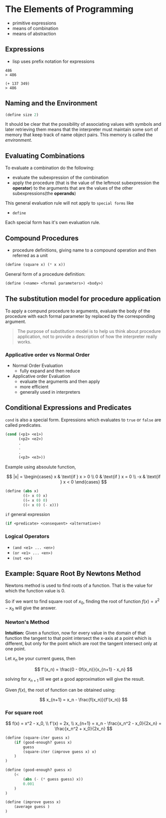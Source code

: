 # The Elements of Programming

- primitive expressions
- means of combination
- means of abstraction

## Expressions

- lisp uses prefix notation for expressions

```
486
> 486

(+ 137 349)
> 486
```

## Naming and the Environment

```lisp
(define size 2)
```

It should be clear that the possibility of associating values with symbols and later retrieving them
means that the interpreter must maintain some sort of memory that keep track of name object pairs.
This memory is called the *environment*.

## Evaluating Combinations

To evaluate a combination do the following:
- evaluate the subexpression of the combination
- apply the procedure (that is the value of the leftmost subexpression the **operator**)
  to the arguments that are the values of the other subexpressions(the **operands**)

This general evaluation rule will not apply to `special forms` like

- `define`

Each special form has it's own evaluation rule.

## Compound Procedures

- procedure definitions, giving name to a compound operation and then referred as a unit

```lisp
(define (square x) (* x x))
```

General form of a procedure definition:

```lisp
(define (<name> <formal parameters>) <body>)
```

## The substitution model for procedure application

To apply a compund procedure to arguments, evaluate the body of the procedure with each formal parameter by
replaced by the corresponding argument.

> The purpose of substitution model is to help us think about procedure application, not to provide a description
> of how the interpreter really works.

### Applicative order vs Normal Order

- Normal Order Evaluation
    - fully expand and then reduce
- Applicative order Evaluation
    - evaluate the arguments and then apply
    - more efficient
    - generally used in interpreters

## Conditional Expressions and Predicates

`cond` is also a special form.
Expressions which evaluates to `true` or `false` are called predicates.

```lisp
(cond (<p1> <e1>)
      (<p2> <e2>)
      .
      .
      .
      (<p3> <e3>))
```

Example using absoulute function,

$$
|x| = \begin{cases}
    x & \text{if } x > 0 \\
    0 & \text{if } x = 0 \\
    -x & \text{if } x < 0
\end{cases}
$$

```lisp
(define (abs x)
        ((> x 0) x)
        ((= x 0) 0)
        ((< x 0) (- x)))
```

`if` general expression

```lisp
(if <predicate> <consequent> <alternative>)
```

### Logical Operators

- `(and <e1> ... <en>)`
- `(or <e1> ... <en>)`
- `(not <e>)`

## Example: Square Root By Newtons Method

Newtons method is used to find roots of a function.
That is the value for which the function value is $0$.

So if we want to find square root of $x_0$, finding the
root of function $f(x) = x^2 - x_0$ will give the answer.

### Newton's Method

**Intuition:** Given a function, now for every value in the domain of that function
the tangent to that point intersect the x-axis at a point which is different, but
only for the point which are root the tangent intersect only at one point.

Let $x_n$ be your current guess, then

$$
f'(x_n) = \frac{0 - 0f(x_n)}{x_{n+1} - x_n}
$$

solving for $x_{n+1}$ till we get a good approximation will give the result.

Given $f(x)$, the root of function can be obtained using:

$$
x_{n+1} = x_n - \frac{f(x_n)}{f'(x_n)}
$$

### For square root

$$
f(x) =  x^2 - x_0, \\
f'(x) = 2x, \\
x_{n+1} = x_n - \frac{x_n^2 - x_0}{2x_n} = \frac{x_n^2 + x_0}{2x_n}
$$

```lisp
(define (square-iter guess x)
    (if (good-enough? guess x)
        guess
        (square-iter (improve guess x) x)
    )
)
```

```lisp
(define (good-enough? guess x)
    (<
        (abs (- (* guess guess) x))
        0.001
    )
)
```

```lisp
(define (improve guess x)
    (average guess )
)
```